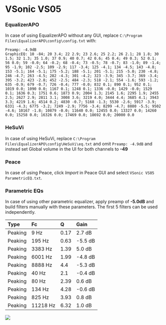 # VSonic VS05

### EqualizerAPO
In case of using EqualizerAPO without any GUI, replace `C:\Program Files\EqualizerAPO\config\config.txt`
with:
```
Preamp: -4.9dB
GraphicEQ: 10 -84; 20 3.4; 22 2.9; 23 2.6; 25 2.2; 26 2.1; 28 1.8; 30 1.5; 32 1.3; 35 1.0; 37 0.9; 40 0.7; 42 0.6; 45 0.4; 49 0.3; 52 0.1; 56 0.0; 59 -0.0; 64 -0.2; 68 -0.4; 73 -0.5; 78 -0.7; 83 -1.0; 89 -1.4; 95 -1.9; 102 -2.5; 109 -2.9; 117 -3.4; 125 -4.1; 134 -4.5; 143 -4.8; 153 -5.1; 164 -5.1; 175 -5.2; 188 -5.1; 201 -5.1; 215 -5.0; 230 -4.8; 246 -4.7; 263 -4.5; 282 -4.3; 301 -4.2; 323 -3.9; 345 -3.7; 369 -3.4; 395 -3.2; 423 -2.8; 452 -2.5; 484 -2.3; 518 -2.1; 554 -1.6; 593 -1.2; 635 -0.9; 679 -0.7; 726 -0.4; 777 -0.0; 832 0.1; 890 0.1; 952 0.1; 1019 0.0; 1090 0.0; 1167 0.1; 1248 0.1; 1336 -0.0; 1429 -0.0; 1529 0.1; 1636 0.3; 1751 0.6; 1873 0.9; 2004 1.3; 2145 1.6; 2295 1.9; 2455 2.5; 2627 2.9; 2811 3.1; 3008 3.6; 3219 4.0; 3444 4.4; 3685 4.1; 3943 3.3; 4219 1.6; 4514 0.2; 4830 -0.7; 5168 -1.3; 5530 -2.6; 5917 -3.9; 6331 -4.3; 6775 -3.2; 7249 -2.9; 7756 -3.4; 8299 -4.7; 8880 -5.5; 9502 -4.6; 10167 -1.8; 10879 -0.0; 11640 0.0; 12455 0.0; 13327 0.0; 14260 0.0; 15258 0.0; 16326 0.0; 17469 0.0; 18692 0.0; 20000 0.0
```

### HeSuVi
In case of using HeSuVi, replace `C:\Program Files\EqualizerAPO\config\HeSuVi\eq.txt` and omit `Preamp:
-4.9dB` and instead set Global volume in the UI for both channels to **-49**

### Peace
In case of using Peace, click *Import* in Peace GUI and select `VSonic VS05 ParametricEQ.txt`.

### Parametric EQs
In case of using other parametric equalizer, apply preamp of **-5.0dB** and build filters manually with
these parameters. The first 5 filters can be used independently.

| Type    | Fc       |    Q | Gain    |
|:--------|:---------|:-----|:--------|
| Peaking | 9 Hz     | 0.17 | 2.7 dB  |
| Peaking | 195 Hz   | 0.63 | -5.5 dB |
| Peaking | 3383 Hz  | 1.39 | 5.0 dB  |
| Peaking | 6001 Hz  | 1.99 | -4.8 dB |
| Peaking | 8888 Hz  | 4.4  | -5.3 dB |
| Peaking | 40 Hz    | 2.1  | -0.4 dB |
| Peaking | 80 Hz    | 2.39 | 0.6 dB  |
| Peaking | 134 Hz   | 4.28 | -0.6 dB |
| Peaking | 825 Hz   | 3.93 | 0.8 dB  |
| Peaking | 11218 Hz | 6.32 | 1.0 dB  |

![](https://raw.githubusercontent.com/jaakkopasanen/AutoEq/master/results/innerfidelity/sbaf-serious/VSonic%20VS05/VSonic%20VS05.png)